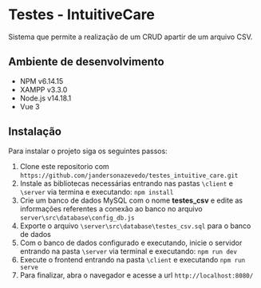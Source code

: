# Testes - IntuitiveCare
Sistema que permite a realização de um CRUD apartir de um arquivo CSV. 

Ambiente de desenvolvimento
----------
- NPM v6.14.15
- XAMPP v3.3.0
- Node.js v14.18.1
- Vue 3

Instalação
----------

Para instalar o projeto siga os seguintes passos:

1. Clone este repositorio com `https://github.com/jandersonazevedo/testes_intuitive_care.git`
2. Instale as bibliotecas necessárias entrando nas pastas `\client` e `\server` via termina e executando: 
`npm install`
3. Crie um banco de dados MySQL com o nome **testes_csv** e edite as informações referentes a conexão ao banco no arquivo `server\src\database\config_db.js`
4. Exporte o arquivo `\server\src\database\testes_csv.sql` para o banco de dados
5. Com o banco de dados configurado e executando, inicie o servidor entrando na pasta `\server` via terminal e executando: `npm run dev`
6. Execute o frontend entrando na pasta `\client` e executando `npm run serve`
7. Para finalizar, abra o navegador e acesse a url `http://localhost:8080/`
